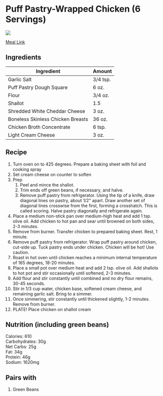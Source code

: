 # Puff Pastry-Wrapped Chicken (6 Servings)
![](https://homechef.imgix.net/https%3A%2F%2Fasset.homechef.com%2Fuploads%2Fmeal%2Fplated%2F23521%2F373972.004.01PuffPastryWrappedChicken_Ecomm1.jpg?ixlib=rails-1.1.0&w=600&auto=format&s=a5ee00640b151e4f1191228e339445c1)

[Meal Link](https://www.homechef.com/meals/puff-pastry-wrapped-chicken-83c71b7d-0082-4fb1-876f-bc60ced4d21e)

## Ingredients
| Ingredient | Amount |
--- | ---
Garlic Salt | 3/4 tsp.
Puff Pastry Dough Square | 6 oz.
Flour | 3/4 oz.
Shallot | 1.5
Shredded White Cheddar Cheese | 3 oz.
Boneless Skinless Chicken Breasts | 36 oz.
Chicken Broth Concentrate | 6 tsp.
Light Cream Cheese | 3 oz.

## Recipe
1. Turn oven on to 425 degrees. Prepare a baking sheet with foil and cooking spray
2. Set cream cheese on counter to soften
3. Prep
     1. Peel and mince the shallot.
     2. Trim ends off green beans, if necessary, and halve.
     3. Remove puff pastry from refrigerator. Using the tip of a knife, draw diagonal lines on pastry, about 1/2" apart. Draw another set of diagonal lines crosswise from the first, forming a crosshatch. This is called scoring. Halve pastry diagonally and refrigerate again.
1. Place a medium non-stick pan over medium-high heat and add 1 tsp. olive oil. Add chicken to hot pan and sear until browned on both sides, 2-3 minutes.
2. Remove from burner. Transfer chicken to prepared baking sheet. Rest, 1 minute.
3. Remove puff pastry from refrigerator. Wrap puff pastry around chicken, cut-side up. Tuck pastry ends under chicken. Chicken will be hot! Use caution.
4. Roast in hot oven until chicken reaches a minimum internal temperature of 165 degrees, 18-20 minutes.
5. Place a small pot over medium heat and add 2 tsp. olive oil. Add shallots to hot pot and stir occasionally until softened, 2-3 minutes.
6. Add flour and stir constantly until combined and no dry flour remains, 30-45 seconds.
7. Stir in 1/3 cup water, chicken base, softened cream cheese, and remaining garlic salt. Bring to a simmer.
8. Once simmering, stir constantly until thickened slightly, 1-2 minutes. Remove from burner.
9. PLATE! Place chicken on shallot cream

## Nutrition (including green beans)
Calories: 610<br>
Carbohydrates: 30g<br>
Net Carbs: 25g<br>
Fat: 34g<br>
Protein: 46g<br>
Sodium: 1620mg<br>

## Pairs with
1. Green Beans
